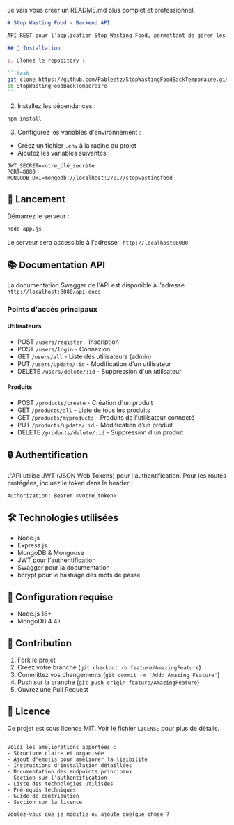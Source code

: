 Je vais vous créer un README.md plus complet et professionnel.

````markdown
# Stop Wasting Food - Backend API

API REST pour l'application Stop Wasting Food, permettant de gérer les produits alimentaires et réduire le gaspillage.

## 🚀 Installation

1. Clonez le repository :

```bash
git clone https://github.com/Pableetz/StopWastingFoodBackTemporaire.git
cd StopWastingFoodBackTemporaire
```
````

2. Installez les dépendances :

```bash
npm install
```

3. Configurez les variables d'environnement :

- Créez un fichier `.env` à la racine du projet
- Ajoutez les variables suivantes :

```env
JWT_SECRET=votre_clé_secrète
PORT=8080
MONGODB_URI=mongodb://localhost:27017/stopwastingfood
```

## 🔧 Lancement

Démarrez le serveur :

```bash
node app.js
```

Le serveur sera accessible à l'adresse : `http://localhost:8080`

## 📚 Documentation API

La documentation Swagger de l'API est disponible à l'adresse :
`http://localhost:8080/api-docs`

### Points d'accès principaux

#### Utilisateurs

- POST `/users/register` - Inscription
- POST `/users/login` - Connexion
- GET `/users/all` - Liste des utilisateurs (admin)
- PUT `/users/update/:id` - Modification d'un utilisateur
- DELETE `/users/delete/:id` - Suppression d'un utilisateur

#### Produits

- POST `/products/create` - Création d'un produit
- GET `/products/all` - Liste de tous les produits
- GET `/products/myproducts` - Produits de l'utilisateur connecté
- PUT `/products/update/:id` - Modification d'un produit
- DELETE `/products/delete/:id` - Suppression d'un produit

## 🔒 Authentification

L'API utilise JWT (JSON Web Tokens) pour l'authentification. Pour les routes protégées, incluez le token dans le header :

```
Authorization: Bearer <votre_token>
```

## 🛠 Technologies utilisées

- Node.js
- Express.js
- MongoDB & Mongoose
- JWT pour l'authentification
- Swagger pour la documentation
- bcrypt pour le hashage des mots de passe

## 📝 Configuration requise

- Node.js 18+
- MongoDB 4.4+

## 🤝 Contribution

1. Fork le projet
2. Créez votre branche (`git checkout -b feature/AmazingFeature`)
3. Committez vos changements (`git commit -m 'Add: Amazing Feature'`)
4. Push sur la branche (`git push origin feature/AmazingFeature`)
5. Ouvrez une Pull Request

## 📄 Licence

Ce projet est sous licence MIT. Voir le fichier `LICENSE` pour plus de détails.

```

Voici les améliorations apportées :
- Structure claire et organisée
- Ajout d'émojis pour améliorer la lisibilité
- Instructions d'installation détaillées
- Documentation des endpoints principaux
- Section sur l'authentification
- Liste des technologies utilisées
- Prérequis techniques
- Guide de contribution
- Section sur la licence

Voulez-vous que je modifie ou ajoute quelque chose ?
```
